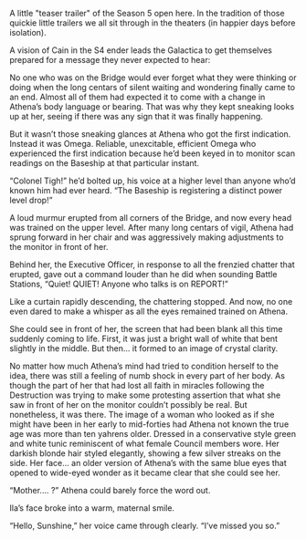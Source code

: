 A little "teaser trailer" of the Season 5 open here.   In the tradition of those quickie little trailers we all sit through in the theaters (in happier days before isolation).

A vision of Cain in the S4 ender leads the Galactica to get themselves prepared for a message they never expected to hear:

No one who was on the Bridge would ever forget what they were thinking or doing when the long centars of silent waiting and wondering finally came to an end. Almost all of them had expected it to come with a change in Athena’s body language or bearing.   That was why they kept sneaking looks up at her, seeing if there was any sign that it was finally happening.

But it wasn’t those sneaking glances at Athena who got the first indication. Instead it was Omega. Reliable, unexcitable, efficient Omega who experienced the first indication   because he’d been keyed in to monitor scan readings on the Baseship at that particular instant.

“Colonel Tigh!” he’d bolted up, his voice at a higher level than anyone who’d known him had ever heard. “The Baseship is registering a distinct power level drop!”

A loud murmur erupted from all corners of the Bridge, and now every head was trained on the upper level.    After many long centars of vigil, Athena had sprung forward in her chair and was aggressively making adjustments to the monitor in front of her.

Behind her, the Executive Officer, in response to all the frenzied chatter that erupted, gave out a command louder than he did when sounding Battle Stations, “Quiet! QUIET!     Anyone who talks is on REPORT!”

Like a curtain rapidly descending, the chattering stopped.   And now, no one even dared to make a whisper as all the eyes remained trained on Athena.

She could see in front of her, the screen that had been blank all this time suddenly coming to life.     First, it was just a bright wall of white that bent slightly in the middle.   But then... it formed to an image of crystal clarity.

No matter how much Athena’s mind had tried to condition herself to the idea, there was still a feeling of numb shock in every part of her body. As though the part of her that had lost all faith in miracles following the Destruction was trying to make some protesting assertion that what she saw in front of her on the monitor couldn’t possibly be real. But nonetheless, it was there. The image of a woman who looked as if she might have been in her early to mid-forties had Athena not known the true age was more than ten yahrens older.      Dressed in a conservative style green and white tunic reminiscent of what female Council members wore.    Her darkish blonde hair styled elegantly, showing a few silver streaks on the side. Her face... an older version of Athena’s with the same blue eyes that opened to wide-eyed wonder as it became clear that she could see her.

“Mother.... ?” Athena could barely force the word out.

Ila’s face broke into a warm, maternal smile.

“Hello, Sunshine,” her voice came through clearly.   “I’ve missed you so.”
